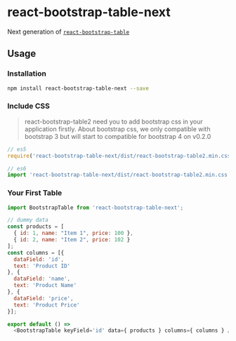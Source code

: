 # react-bootstrap-table-next
Next generation of [`react-bootstrap-table`](https://github.com/AllenFang/react-bootstrap-table)

## Usage

### Installation

```sh
npm install react-bootstrap-table-next --save
```

### Include CSS

> react-bootstrap-table2 need you to add bootstrap css in your application firstly. About bootstrap css, we only compatible with bootstrap 3 but will start to compatible for bootstrap 4 on v0.2.0

```js
// es5 
require('react-bootstrap-table-next/dist/react-bootstrap-table2.min.css');

// es6
import 'react-bootstrap-table-next/dist/react-bootstrap-table2.min.css';
```

### Your First Table

```js
import BootstrapTable from 'react-bootstrap-table-next';

// dummy data
const products = [
  { id: 1, name: "Item 1", price: 100 },
  { id: 2, name: "Item 2", price: 102 }
];
const columns = [{
  dataField: 'id',
  text: 'Product ID'
}, {
  dataField: 'name',
  text: 'Product Name'
}, {
  dataField: 'price',
  text: 'Product Price'
}];

export default () =>
  <BootstrapTable keyField='id' data={ products } columns={ columns } />
```
